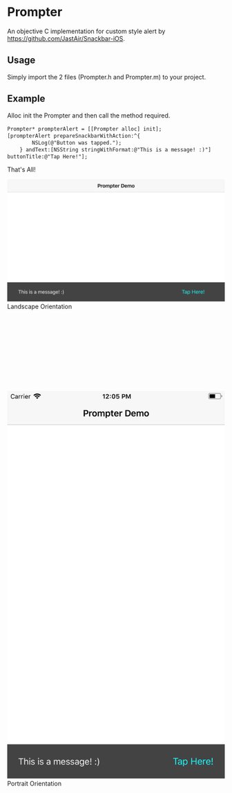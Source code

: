 Prompter
===================

An objective C implementation for custom style alert by  https://github.com/JastAir/Snackbar-iOS. 


Usage
-------------

Simply import the 2 files (Prompter.h and Prompter.m) to your project.


Example
-------------

Alloc init the Prompter and then call the method required.

``` objc
Prompter* prompterAlert = [[Prompter alloc] init];
[prompterAlert prepareSnackbarWithAction:^{
        NSLog(@"Button was tapped.");
    } andText:[NSString stringWithFormat:@"This is a message! :)"] buttonTitle:@"Tap Here!"];
```
That's All!

![Alt text](/landscape_screenshot.png?raw=true "Screen Shot")
Landscape Orientation
<br><br><br><br><br><br><br><br><br><br><br><br>
![Alt text](/portrait_screenshot.png?raw=true "Screen Shot")
Portrait Orientation

